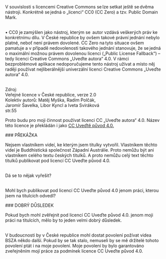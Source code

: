 <div class="citace">
V souvislosti s licencemi Creative Commons se lze setkat ještě
se dvěma nástroji. Konkrétně se jedná o „licenci“ CC0 (CC Zero) a tzv.
Public Domain Mark. <br><br>

• CC0 je zamýšlen jako nástroj, kterým se  autor vzdává veškerých
práv ke  konkrétnímu dílu. V České republice by ovšem takové právní
jednání nebylo platné, neboť není právem dovolené. CC Zero na tyto
situace ovšem pamatuje a v případě nedovolenosti takového jednání
stanovuje, že se jedná o maximální možnou právem dovolenou licenci
(„Public License Fallback“) – tedy licenci Creative Commons „Uveďte
autora“ 4.0. V rámci bezproblémové aplikace nedoporučujeme tento
nástroj užívat a místo něj raději používat nejliberálnější univerzální
licenci Creative Commons „Uveďte autora“ 4.0. <br><br>

Zdroj:<br>
Veřejné licence v České republice, verze 2.0<br>
Kolektiv autorů: Matěj Myška, Radim Polčák,<br>
Jaromír Šavelka, Libor Kyncl a Iveta Sviráková<br>
str.55<br>

</div>

Proto budu pro moji činnost používat licenci CC „Uveďte autora“ 4.0.
Název této licence je překládán i jako [CC Uveďtě původ 4.0.](https://creativecommons.org/licenses/by/4.0/deed.cs)

<div id="anchor-prekazka" markdown="1">
### PŘEKÁŽKA
</div>

Nejsem vlastníkem videí, ke kterým jsem titulky vytvořil. Vlastníkem těchto videí je Buddhistická společnost Západní Austrálie. Proto nemůžu být ani vlastníkem celého textu českých titulků. A proto nemůžu celý text těchto titulků publikovat pod licencí CC Uveďte původ 4.0. <br><br>

Dá se to nějak vyřešit?<br><br>

Mohl bych publikovat pod licencí CC Uveďte původ 4.0 jenom práci, kterou jsem na titulcích odvedl?

<div id="anchor-dobry-dusledek" markdown="1">
### DOBRÝ DŮSLEDEK
</div>

Pokud bych mohl zvěřejnit pod licencí CC Uveďte původ 4.0. jenom
moji práci na titulcích, mělo by to jeden velmi dobrý důsledek.<br><br>

V budoucnosti by v České republice mohl dostat povolení požívat
videa BSZA někdo další. Pokud by se tak stalo, nemuseli by se mě
držitelé tohoto povolení ptát i na moje povolení. Moje povolení by bylo
garantováno zveřejněním mojí práce za podmínek licence CC Uveďte původ
4.0.
